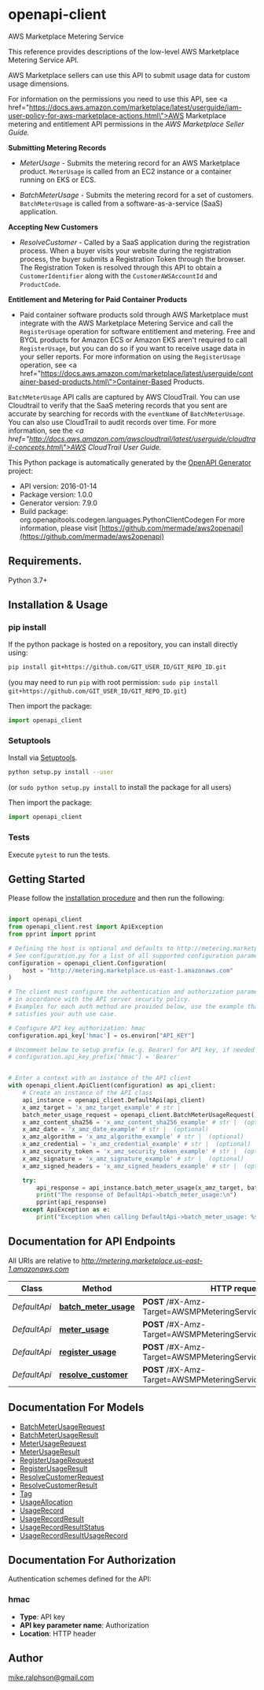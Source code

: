 # openapi-client
<fullname>AWS Marketplace Metering Service</fullname> <p>This reference provides descriptions of the low-level AWS Marketplace Metering Service API.</p> <p>AWS Marketplace sellers can use this API to submit usage data for custom usage dimensions.</p> <p>For information on the permissions you need to use this API, see <a href=\"https://docs.aws.amazon.com/marketplace/latest/userguide/iam-user-policy-for-aws-marketplace-actions.html\">AWS Marketplace metering and entitlement API permissions</a> in the <i>AWS Marketplace Seller Guide.</i> </p> <p> <b>Submitting Metering Records</b> </p> <ul> <li> <p> <i>MeterUsage</i> - Submits the metering record for an AWS Marketplace product. <code>MeterUsage</code> is called from an EC2 instance or a container running on EKS or ECS.</p> </li> <li> <p> <i>BatchMeterUsage</i> - Submits the metering record for a set of customers. <code>BatchMeterUsage</code> is called from a software-as-a-service (SaaS) application.</p> </li> </ul> <p> <b>Accepting New Customers</b> </p> <ul> <li> <p> <i>ResolveCustomer</i> - Called by a SaaS application during the registration process. When a buyer visits your website during the registration process, the buyer submits a Registration Token through the browser. The Registration Token is resolved through this API to obtain a <code>CustomerIdentifier</code> along with the <code>CustomerAWSAccountId</code> and <code>ProductCode</code>.</p> </li> </ul> <p> <b>Entitlement and Metering for Paid Container Products</b> </p> <ul> <li> <p>Paid container software products sold through AWS Marketplace must integrate with the AWS Marketplace Metering Service and call the <code>RegisterUsage</code> operation for software entitlement and metering. Free and BYOL products for Amazon ECS or Amazon EKS aren't required to call <code>RegisterUsage</code>, but you can do so if you want to receive usage data in your seller reports. For more information on using the <code>RegisterUsage</code> operation, see <a href=\"https://docs.aws.amazon.com/marketplace/latest/userguide/container-based-products.html\">Container-Based Products</a>. </p> </li> </ul> <p> <code>BatchMeterUsage</code> API calls are captured by AWS CloudTrail. You can use Cloudtrail to verify that the SaaS metering records that you sent are accurate by searching for records with the <code>eventName</code> of <code>BatchMeterUsage</code>. You can also use CloudTrail to audit records over time. For more information, see the <i> <a href=\"http://docs.aws.amazon.com/awscloudtrail/latest/userguide/cloudtrail-concepts.html\">AWS CloudTrail User Guide</a>.</i> </p>

This Python package is automatically generated by the [OpenAPI Generator](https://openapi-generator.tech) project:

- API version: 2016-01-14
- Package version: 1.0.0
- Generator version: 7.9.0
- Build package: org.openapitools.codegen.languages.PythonClientCodegen
For more information, please visit [https://github.com/mermade/aws2openapi](https://github.com/mermade/aws2openapi)

## Requirements.

Python 3.7+

## Installation & Usage
### pip install

If the python package is hosted on a repository, you can install directly using:

```sh
pip install git+https://github.com/GIT_USER_ID/GIT_REPO_ID.git
```
(you may need to run `pip` with root permission: `sudo pip install git+https://github.com/GIT_USER_ID/GIT_REPO_ID.git`)

Then import the package:
```python
import openapi_client
```

### Setuptools

Install via [Setuptools](http://pypi.python.org/pypi/setuptools).

```sh
python setup.py install --user
```
(or `sudo python setup.py install` to install the package for all users)

Then import the package:
```python
import openapi_client
```

### Tests

Execute `pytest` to run the tests.

## Getting Started

Please follow the [installation procedure](#installation--usage) and then run the following:

```python

import openapi_client
from openapi_client.rest import ApiException
from pprint import pprint

# Defining the host is optional and defaults to http://metering.marketplace.us-east-1.amazonaws.com
# See configuration.py for a list of all supported configuration parameters.
configuration = openapi_client.Configuration(
    host = "http://metering.marketplace.us-east-1.amazonaws.com"
)

# The client must configure the authentication and authorization parameters
# in accordance with the API server security policy.
# Examples for each auth method are provided below, use the example that
# satisfies your auth use case.

# Configure API key authorization: hmac
configuration.api_key['hmac'] = os.environ["API_KEY"]

# Uncomment below to setup prefix (e.g. Bearer) for API key, if needed
# configuration.api_key_prefix['hmac'] = 'Bearer'


# Enter a context with an instance of the API client
with openapi_client.ApiClient(configuration) as api_client:
    # Create an instance of the API class
    api_instance = openapi_client.DefaultApi(api_client)
    x_amz_target = 'x_amz_target_example' # str | 
    batch_meter_usage_request = openapi_client.BatchMeterUsageRequest() # BatchMeterUsageRequest | 
    x_amz_content_sha256 = 'x_amz_content_sha256_example' # str |  (optional)
    x_amz_date = 'x_amz_date_example' # str |  (optional)
    x_amz_algorithm = 'x_amz_algorithm_example' # str |  (optional)
    x_amz_credential = 'x_amz_credential_example' # str |  (optional)
    x_amz_security_token = 'x_amz_security_token_example' # str |  (optional)
    x_amz_signature = 'x_amz_signature_example' # str |  (optional)
    x_amz_signed_headers = 'x_amz_signed_headers_example' # str |  (optional)

    try:
        api_response = api_instance.batch_meter_usage(x_amz_target, batch_meter_usage_request, x_amz_content_sha256=x_amz_content_sha256, x_amz_date=x_amz_date, x_amz_algorithm=x_amz_algorithm, x_amz_credential=x_amz_credential, x_amz_security_token=x_amz_security_token, x_amz_signature=x_amz_signature, x_amz_signed_headers=x_amz_signed_headers)
        print("The response of DefaultApi->batch_meter_usage:\n")
        pprint(api_response)
    except ApiException as e:
        print("Exception when calling DefaultApi->batch_meter_usage: %s\n" % e)

```

## Documentation for API Endpoints

All URIs are relative to *http://metering.marketplace.us-east-1.amazonaws.com*

Class | Method | HTTP request | Description
------------ | ------------- | ------------- | -------------
*DefaultApi* | [**batch_meter_usage**](docs/DefaultApi.md#batch_meter_usage) | **POST** /#X-Amz-Target&#x3D;AWSMPMeteringService.BatchMeterUsage | 
*DefaultApi* | [**meter_usage**](docs/DefaultApi.md#meter_usage) | **POST** /#X-Amz-Target&#x3D;AWSMPMeteringService.MeterUsage | 
*DefaultApi* | [**register_usage**](docs/DefaultApi.md#register_usage) | **POST** /#X-Amz-Target&#x3D;AWSMPMeteringService.RegisterUsage | 
*DefaultApi* | [**resolve_customer**](docs/DefaultApi.md#resolve_customer) | **POST** /#X-Amz-Target&#x3D;AWSMPMeteringService.ResolveCustomer | 


## Documentation For Models

 - [BatchMeterUsageRequest](docs/BatchMeterUsageRequest.md)
 - [BatchMeterUsageResult](docs/BatchMeterUsageResult.md)
 - [MeterUsageRequest](docs/MeterUsageRequest.md)
 - [MeterUsageResult](docs/MeterUsageResult.md)
 - [RegisterUsageRequest](docs/RegisterUsageRequest.md)
 - [RegisterUsageResult](docs/RegisterUsageResult.md)
 - [ResolveCustomerRequest](docs/ResolveCustomerRequest.md)
 - [ResolveCustomerResult](docs/ResolveCustomerResult.md)
 - [Tag](docs/Tag.md)
 - [UsageAllocation](docs/UsageAllocation.md)
 - [UsageRecord](docs/UsageRecord.md)
 - [UsageRecordResult](docs/UsageRecordResult.md)
 - [UsageRecordResultStatus](docs/UsageRecordResultStatus.md)
 - [UsageRecordResultUsageRecord](docs/UsageRecordResultUsageRecord.md)


<a id="documentation-for-authorization"></a>
## Documentation For Authorization


Authentication schemes defined for the API:
<a id="hmac"></a>
### hmac

- **Type**: API key
- **API key parameter name**: Authorization
- **Location**: HTTP header


## Author

mike.ralphson@gmail.com


